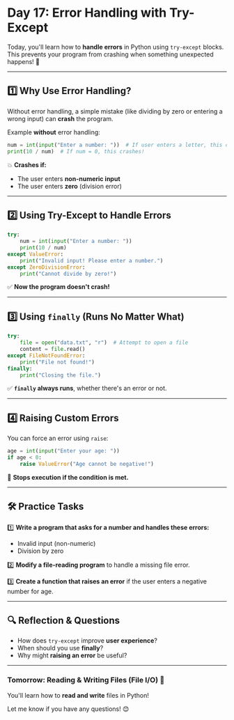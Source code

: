 # **Day 17: Error Handling with Try-Except**  

Today, you'll learn how to **handle errors** in Python using `try-except` blocks. This prevents your program from crashing when something unexpected happens! 🚀  

---

## **1️⃣ Why Use Error Handling?**  
Without error handling, a simple mistake (like dividing by zero or entering a wrong input) can **crash** the program.  

Example **without** error handling:  
```python
num = int(input("Enter a number: "))  # If user enters a letter, this crashes!
print(10 / num)  # If num = 0, this crashes!
```
💥 **Crashes if:**  
- The user enters **non-numeric input**  
- The user enters **zero** (division error)  

---

## **2️⃣ Using Try-Except to Handle Errors**  
```python
try:
    num = int(input("Enter a number: "))  
    print(10 / num)  
except ValueError:
    print("Invalid input! Please enter a number.")  
except ZeroDivisionError:
    print("Cannot divide by zero!")
```
✅ **Now the program doesn't crash!**  

---

## **3️⃣ Using `finally` (Runs No Matter What)**
```python
try:
    file = open("data.txt", "r")  # Attempt to open a file
    content = file.read()
except FileNotFoundError:
    print("File not found!")
finally:
    print("Closing the file.")
```
✅ **`finally` always runs**, whether there's an error or not.  

---

## **4️⃣ Raising Custom Errors**  
You can force an error using `raise`:  
```python
age = int(input("Enter your age: "))
if age < 0:
    raise ValueError("Age cannot be negative!")
```
🚨 **Stops execution if the condition is met.**  

---

## **🛠️ Practice Tasks**  
1️⃣ **Write a program that asks for a number and handles these errors:**  
   - Invalid input (non-numeric)  
   - Division by zero  

2️⃣ **Modify a file-reading program** to handle a missing file error.  

3️⃣ **Create a function that raises an error** if the user enters a negative number for age.  

---

## **🔍 Reflection & Questions**  
- How does `try-except` improve **user experience**?  
- When should you use **finally**?  
- Why might **raising an error** be useful?  

---

### **Tomorrow: Reading & Writing Files (File I/O) 📂**  
You'll learn how to **read and write** files in Python!  

Let me know if you have any questions! 😊